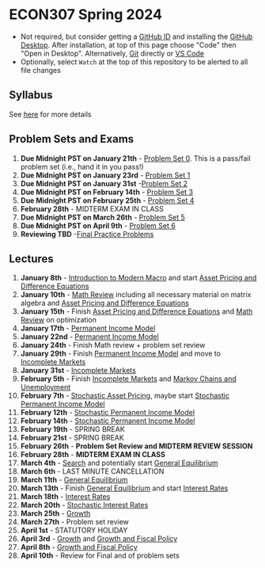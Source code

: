
# ECON307 Spring 2024
- Not required, but consider getting a [GitHub ID](https://education.github.com/pack) and installing the [GitHub Desktop](https://desktop.github.com/).  After installation, at top of this page choose "Code" then "Open in Desktop".  Alternatively, [Git](https://git-scm.com/downloads) directly or [VS Code](https://docs.microsoft.com/en-us/azure/developer/javascript/how-to/with-visual-studio-code/clone-github-repository?tabs=create-repo-command-palette%2Cinitialize-repo-activity-bar%2Ccreate-branch-command-palette%2Ccommit-changes-command-palette%2Cpush-command-palette)
- Optionally, select `Watch` at the top of this repository to be alerted to all file changes

## Syllabus
See [here](syllabus.md) for more details

## Problem Sets and Exams

1. **Due Midnight PST on January 21th** - [Problem Set 0](/problem_sets/problem_set_0.pdf). This is a pass/fail problem set (i.e., hand it in you pass!)
2. **Due Midnight PST on January 23rd** - [Problem Set 1](/problem_sets/problem_set_1.pdf)
3. **Due Midnight PST on January 31st** -[Problem Set 2](/problem_sets/problem_set_2.pdf)
4. **Due Midnight PST on February 14th** - [Problem Set 3](/problem_sets/problem_set_3.pdf)
5. **Due Midnight PST on February 25th** - [Problem Set 4](/problem_sets/problem_set_4.pdf)
6. **February 28th** - MIDTERM EXAM IN CLASS
7. **Due Midnight PST on March 26th** -  [Problem Set 5](/problem_sets/problem_set_5.pdf)
8. **Due Midnight PST on April 9th** -  [Problem Set 6](/problem_sets/problem_set_6.pdf)
9. **Reviewing TBD** -[Final Practice Problems](/problem_sets/final_practice_problems.pdf)

## Lectures
1. **January 8th** - [Introduction to Modern Macro](/lectures/intro_to_modern_macro.pdf) and start [Asset Pricing and Difference Equations](/lectures/asset_pricing_difference_equations.pdf)
2. **January 10th** - [Math Review](/lectures/math_review.pdf) including all necessary material on matrix algebra and [Asset Pricing and Difference Equations](/lectures/asset_pricing_difference_equations.pdf) 
3. **January 15th** - Finish [Asset Pricing and Difference Equations](/lectures/asset_pricing_difference_equations.pdf) and [Math Review](/lectures/math_review.pdf) on optimization
4. **January 17th** - [Permanent Income Model](/lectures/permanent_income.pdf)
5. **January 22nd** -  [Permanent Income Model](/lectures/permanent_income.pdf)
6. **January 24th** - Finish Math review + problem set review 
7. **January 29th** - Finish [Permanent Income Model](/lectures/permanent_income.pdf) and move to [Incomplete Markets](/lectures/no_borrowing_dynamic_programming.pdf)
8. **January 31st** - [Incomplete Markets](/lectures/no_borrowing_dynamic_programming.pdf)
9. **February 5th** - Finish  [Incomplete Markets](/lectures/no_borrowing_dynamic_programming.pdf) and  [Markov Chains and Unemployment](/lectures/markov_chains_unemployment.pdf)
10. **February 7th** - [Stochastic Asset Pricing](/lectures/stochastic_asset_pricing.pdf), maybe start [Stochastic Permanent Income Model](/lectures/stochastic_permanent_income.pdf)
11. **February 12th** - [Stochastic Permanent Income Model](/lectures/stochastic_permanent_income.pdf)
12. **February 14th** - [Stochastic Permanent Income Model](/lectures/stochastic_permanent_income.pdf)
13. **February 19th** - SPRING BREAK
14. **February 21st** - SPRING BREAK
15. **February 26th** - **Problem Set Review and MIDTERM REVIEW SESSION**
16. **February 28th** - **MIDTERM EXAM IN CLASS**
17. **March 4th** - [Search](/lectures/search.pdf) and potentially start [General Equilibrium](/lectures/general_equilibrium.pdf)
18. **March 6th** - LAST MINUTE CANCELLATION
19. **March 11th** - [General Equilibrium](/lectures/general_equilibrium.pdf)
20. **March 13th** - Finish [General Equilibrium](/lectures/general_equilibrium.pdf) and start [Interest Rates](/lectures/interest_rates.pdf)
21. **March 18th** - [Interest Rates](/lectures/interest_rates.pdf)
22. **March 20th** -  [Stochastic Interest Rates](/lectures/stochastic_interest_rates.pdf)
23. **March 25th** - [Growth](/lectures/growth.pdf)
24. **March 27th** - Problem set review
25. **April 1st** - STATUTORY HOLIDAY
26. **April 3rd** - [Growth](/lectures/growth.pdf) and [Growth and Fiscal Policy](/lectures/growth_fiscal_policy.pdf)
27. **April 8th** - [Growth and Fiscal Policy](/lectures/growth_fiscal_policy.pdf)
28. **April 10th** - Review for Final and of problem sets

